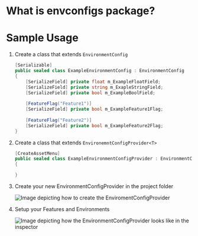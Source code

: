 # What is envconfigs package?


# Sample Usage

1. Create a class that extends `EnvironmentConfig` 
    ```CS 
    [Serializable]
    public sealed class ExampleEnvironmentConfig : EnvironmentConfig
    {
        [SerializeField] private float m_ExampleFloatField;
        [SerializeField] private string m_ExapleStringField;
        [SerializeField] private bool m_ExampleBoolField;
        
        [FeatureFlag("Feature1")]
        [SerializeField] private bool m_ExampleFeature1Flag;
        
        [FeatureFlag("Feature2")]
        [SerializeField] private bool m_ExampleFeature2Flag;
    }
    ```
2. Create a class that extends `EnvironemntConfigProvider<T>`
    ```CS
    [CreateAssetMenu]
    public sealed class ExampleEnvironmentConfigProvider : EnvironmentConfigProvider<ExampleEnvironmentConfig>
    {    

    }
    ```

3. Create your new EnvironmentConfigProvider in the project folder

    ![Image depicting how to create the EnviromentConfigProvider](Documentation%20Images~%2Fcreateenvconfigprovider.png)

4. Setup your Features and Environments 

    ![Image depicting how the EnvironmentConfigProvider looks like in the inspector](Documentation%20Images~%2Fexampleenvconfigproviderinspector.png)